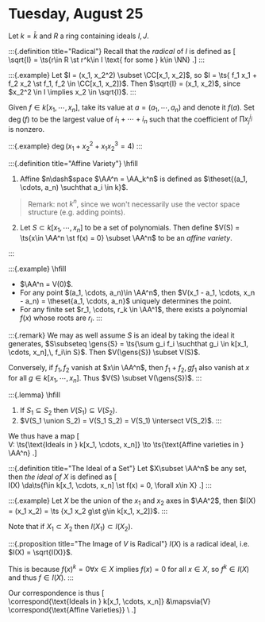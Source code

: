 # Tuesday, August 25

Let $k = \bar k$ and $R$ a ring containing ideals $I, J$.

:::{.definition title="Radical"}
Recall that the *radical* of $I$ is defined as
\[  
\sqrt{I} = \ts{r\in R \st r^k\in I \text{ for some } k\in \NN}
.\]
:::

:::{.example}
Let $I = (x_1, x_2^2) \subset \CC[x_1, x_2]$, so $I = \ts{ f_1 x_1 + f_2 x_2 \st f_1, f_2 \in \CC[x_1, x_2]}$.
Then $\sqrt{I} = (x_1, x_2)$, since $x_2^2 \in I \implies x_2 \in \sqrt{I}$.
:::

Given $f\in k[x_1, \cdots, x_n]$, take its value at $a = (a_1, \cdots, a_n)$ and denote it $f(a)$.
Set $\deg(f)$ to be the largest value of $i_1 + \cdots + i_n$ such that the coefficient of $\prod x_j ^{i_j}$ is nonzero.

:::{.example}
$\deg(x_1 + x_2^2 + x_1 x_2^3 = 4)$
:::

:::{.definition title="Affine Variety"}
\hfill

1. Affine $n\dash$space $\AA^n = \AA_k^n$ is defined as $\theset{(a_1, \cdots, a_n) \suchthat a_i \in k}$.

> Remark: not $k^n$, since we won't necessarily use the vector space structure (e.g. adding points).

2. Let $S\subset k[x_1, \cdots, x_n]$ to be a set of polynomials.
  Then define $V(S) = \ts{x\in \AA^n \st f(x) = 0} \subset \AA^n$ to be an *affine variety*. 

:::

:::{.example}
\hfill

- $\AA^n = V(0)$.
- For any point $(a_1, \cdots, a_n)\in \AA^n$, then $V(x_1 - a_1, \cdots, x_n - a_n) = \theset{a_1, \cdots, a_n}$ uniquely determines the point.
- For any finite set $r_1, \cdots, r_k \in \AA^1$, there exists a polynomial $f(x)$ whose roots are $r_i$.
:::

:::{.remark}
We may as well assume $S$ is an ideal by taking the ideal it generates, $S\subseteq \gens{S} = \ts{\sum g_i f_i \suchthat g_i \in k[x_1, \cdots, x_n],\, f_i\in S}$.
Then $V(\gens{S}) \subset V(S)$.

Conversely, if $f_1, f_2$ vanish at $x\in \AA^n$, then $f_1 + f_2, gf_1$ also vanish at $x$ for all $g\in k[x_1, \cdots, x_n]$.
Thus $V(S) \subset V(\gens{S})$.
:::

:::{.lemma}
\hfill

1. If $S_1 \subseteq S_2$ then $V(S_1) \subseteq V(S_2)$.
2. $V(S_1 \union S_2) = V(S_1 S_2) = V(S_1) \intersect V(S_2)$.
:::

We thus have a map
\[  
V: \ts{\text{Ideals in } k[x_1, \cdots, x_n]} \to \ts{\text{Affine varieties in } \AA^n}
.\]

:::{.definition title="The Ideal of a Set"}
Let $X\subset \AA^n$ be any set, then *the ideal of $X$* is defined as
\[  
I(X) \da\ts{f\in k[x_1, \cdots, x_n] \st f(x) = 0\, \forall x\in X}
.\]
:::

:::{.example}
Let $X$ be the union of the $x_1$ and $x_2$ axes in $\AA^2$, then $I(X) = (x_1 x_2) = \ts {x_1 x_2 g\st g\in k[x_1, x_2]}$.
:::

Note that if $X_1 \subset X_2$ then $I(X_1) \subset I(X_2)$.


:::{.proposition title="The Image of $V$ is Radical"}
$I(X)$ is a radical ideal, i.e. $I(X) = \sqrt{I(X)}$.

This is because $f(x)^k = 0 \forall x\in X$ implies $f(x) = 0$ for all $x\in X$, so $f^k \in I(X)$ and thus $f\in I(X)$.
:::

Our correspondence is thus
\[  
\correspond{\text{Ideals in } k[x_1, \cdots, x_n]} &\mapsvia{V} \correspond{\text{Affine Varieties}} \\
.\]






